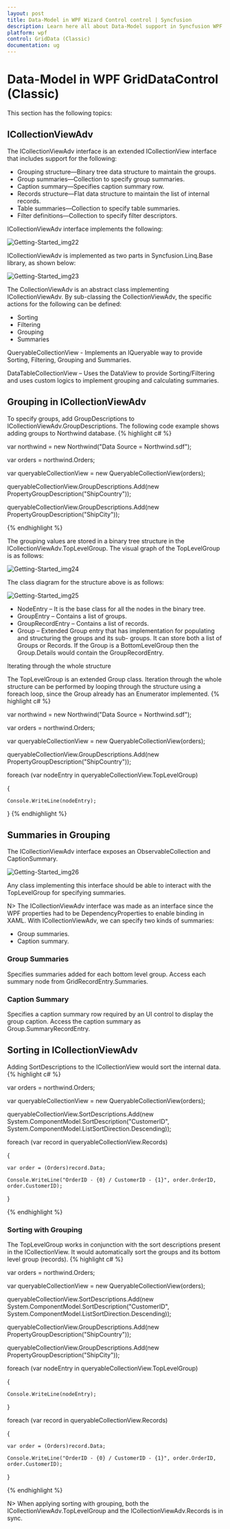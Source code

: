 ```yaml
---
layout: post
title: Data-Model in WPF Wizard Control control | Syncfusion
description: Learn here all about Data-Model support in Syncfusion WPF GridDataControl (Classic) control and more.
platform: wpf
control: GridData (Classic)
documentation: ug
---
```


# Data-Model in WPF GridDataControl (Classic)


This section has the following topics:

## ICollectionViewAdv

The ICollectionViewAdv interface is an extended ICollectionView interface that includes support for the following:

* Grouping structure—Binary tree data structure to maintain the groups.
* Group summaries—Collection to specify group summaries.
* Caption summary—Specifies caption summary row.
* Records structure—Flat data structure to maintain the list of internal records.
* Table summaries—Collection to specify table summaries.
* Filter definitions—Collection to specify filter descriptors.

ICollectionViewAdv interface implements the following:

![Getting-Started_img22](Getting-Started_images/Getting-Started_img22.jpeg)



ICollectionViewAdv is implemented as two parts in Syncfusion.Linq.Base library, as shown below:

![Getting-Started_img23](Getting-Started_images/Getting-Started_img23.jpeg)



The CollectionViewAdv is an abstract class implementing ICollectionViewAdv. By sub-classing the CollectionViewAdv, the specific actions for the following can be defined:

* Sorting
* Filtering
* Grouping
* Summaries



QueryableCollectionView - Implements an IQueryable way to provide Sorting, Filtering, Grouping and Summaries.

DataTableCollectionView – Uses the DataView to provide Sorting/Filtering and uses custom logics to implement grouping and calculating summaries.

## Grouping in ICollectionViewAdv

To specify groups, add GroupDescriptions to ICollectionViewAdv.GroupDescriptions. The following code example shows adding groups to Northwind database.
{% highlight c# %}

var northwind = new Northwind("Data Source = Northwind.sdf");

var orders = northwind.Orders;

var queryableCollectionView = new QueryableCollectionView(orders);

queryableCollectionView.GroupDescriptions.Add(new PropertyGroupDescription("ShipCountry"));

queryableCollectionView.GroupDescriptions.Add(new PropertyGroupDescription("ShipCity"));

{% endhighlight  %}

The grouping values are stored in a binary tree structure in the ICollectionViewAdv.TopLevelGroup. The visual graph of the TopLevelGroup is as follows:

![Getting-Started_img24](Getting-Started_images/Getting-Started_img24.jpeg)





The class diagram for the structure above is as follows:

![Getting-Started_img25](Getting-Started_images/Getting-Started_img25.jpeg)



* NodeEntry – It is the base class for all the nodes in the binary tree.
* GroupEntry – Contains a list of groups. 
* GroupRecordEntry – Contains a list of records.
* Group – Extended Group entry that has implementation for populating and structuring the groups and its sub- groups. It can store both a list of Groups or Records. If the Group is a BottomLevelGroup then the Group.Details would contain the GroupRecordEntry.

Iterating through the whole structure

The TopLevelGroup is an extended Group class. Iteration through the whole structure can be performed by looping through the structure using a foreach loop, since the Group already has an Enumerator implemented.
{% highlight c# %}

var northwind = new Northwind("Data Source = Northwind.sdf");

var orders = northwind.Orders;

var queryableCollectionView = new QueryableCollectionView(orders);

queryableCollectionView.GroupDescriptions.Add(new PropertyGroupDescription("ShipCountry"));

foreach (var nodeEntry in queryableCollectionView.TopLevelGroup)

{

    Console.WriteLine(nodeEntry);

}
{% endhighlight %}

## Summaries in Grouping

The ICollectionViewAdv interface exposes an ObservableCollection<ISummaryRow> and CaptionSummary.

![Getting-Started_img26](Getting-Started_images/Getting-Started_img26.jpeg)



Any class implementing this interface should be able to interact with the TopLevelGroup for specifying summaries. 

N> The ICollectionViewAdv interface was made as an interface since the WPF properties had to be DependencyProperties to enable binding in XAML. With ICollectionViewAdv, we can specify two kinds of summaries:



* Group summaries.
* Caption summary.



### Group Summaries

Specifies summaries added for each bottom level group. Access each summary node from GridRecordEntry.Summaries.

### Caption Summary

Specifies a caption summary row required by an UI control to display the group caption. Access the caption summary as Group.SummaryRecordEntry.

## Sorting in ICollectionViewAdv

Adding SortDescriptions to the ICollectionView would sort the internal data.
{% highlight c# %}

var orders = northwind.Orders;

var queryableCollectionView = new QueryableCollectionView(orders);

queryableCollectionView.SortDescriptions.Add(new System.ComponentModel.SortDescription("CustomerID", System.ComponentModel.ListSortDirection.Descending));

foreach (var record in queryableCollectionView.Records)

{

    var order = (Orders)record.Data;

    Console.WriteLine("OrderID - {0} / CustomerID - {1}", order.OrderID, order.CustomerID);

}

{% endhighlight  %}

### Sorting with Grouping

The TopLevelGroup works in conjunction with the sort descriptions present in the ICollectionView. It would automatically sort the groups and its bottom level group (records).
{% highlight c# %}

var orders = northwind.Orders;

var queryableCollectionView = new QueryableCollectionView(orders);

queryableCollectionView.SortDescriptions.Add(new System.ComponentModel.SortDescription("CustomerID", System.ComponentModel.ListSortDirection.Descending));

queryableCollectionView.GroupDescriptions.Add(new PropertyGroupDescription("ShipCountry"));

queryableCollectionView.GroupDescriptions.Add(new PropertyGroupDescription("ShipCity"));



foreach (var nodeEntry in queryableCollectionView.TopLevelGroup)

{

    Console.WriteLine(nodeEntry);

}

foreach (var record in queryableCollectionView.Records)

{

    var order = (Orders)record.Data;

    Console.WriteLine("OrderID - {0} / CustomerID - {1}", order.OrderID, order.CustomerID);

}

{% endhighlight  %}

N> When applying sorting with grouping, both the ICollectionViewAdv.TopLevelGroup and the ICollectionViewAdv.Records is in sync.



